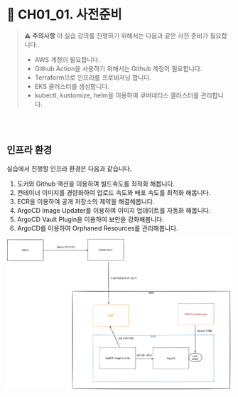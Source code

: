 # 🚀 CH01_01. 사전준비
> **⚠️ 주의사항**
이 실습 강의를 진행하기 위해서는 다음과 같은 사전 준비가 필요합니다.
> - AWS 계정이 필요합니다.
> - Github Action을 사용하기 위해서는 Github 계정이 필요합니다.
> - Terraform으로 인프라를 프로비저닝 합니다.
> - EKS 클러스터를 생성합니다.
> - kubectl, kustomize, helm을 이용하여 쿠버네티스 클러스터를 관리합니다.

<br><br>

## 인프라 환경
실습에서 진행할 인프라 환경은 다음과 같습니다.

1. 도커와 Github 액션을 이용하여 빌드속도를 최적화 해봅니다.
2. 컨테이너 이미지를 경량화하여 업로드 속도와 배포 속도를 최적화 해봅니다.
3. ECR을 이용하여 공개 저장소의 제약을 해결해봅니다.
4. ArgoCD Image Updater를 이용하여 이미지 업데이트를 자동화 해봅니다.
5. ArgoCD Vault Plugin을 이용하여 보안을 강화해봅니다.
6. ArgoCD를 이용하여 Orphaned Resources를 관리해봅니다.

![인프라 환경](../../images/02-01-image.png)
